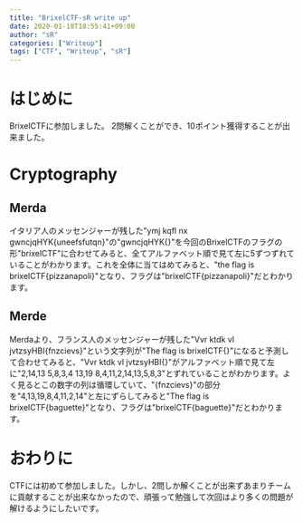 ```yaml
---
title: "BrixelCTF-sR write up"
date: 2020-01-18T18:55:41+09:00
author: "sR"
categories: ["Writeup"]
tags: ["CTF", "Writeup", "sR"]
---
```

# はじめに
BrixelCTFに参加しました。
2問解くことができ、10ポイント獲得することが出来ました。

# Cryptography
## Merda
イタリア人のメッセンジャーが残した"ymj kqfl nx gwncjqHYK{uneefsfutqn}"の"gwncjqHYK{}"を今回のBrixelCTFのフラグの形"brixelCTF"に合わせてみると、全てアルファベット順で見て左に5ずつずれていることがわかります。これを全体に当てはめてみると、"the flag is brixelCTF{pizzanapoli}"となり、フラグは"brixelCTF{pizzanapoli}"だとわかります。

## Merde
Merdaより、フランス人のメッセンジャーが残した"Vvr ktdk vl jvtzsyHBI{fnzcievs}"という文字列が"The flag is brixelCTF{}"になると予測して合わせてみると、"Vvr ktdk vl jvtzsyHBI{}"がアルファベット順で見て左に"2,14,13 5,8,3,4 13,19 8,4,11,2,14,13,5,8,3"とずれていることがわかります。よく見るとこの数字の列は循環していて、"{fnzcievs}"の部分を"4,13,19,8,4,11,2,14"と左にずらしてみると"The flag is brixelCTF{baguette}"となり、フラグは"brixelCTF{baguette}"だとわかります。

# おわりに
CTFには初めて参加しました。しかし、2問しか解くことが出来ずあまりチームに貢献することが出来なかったので、頑張って勉強して次回はより多くの問題が解けるようにしたいです。